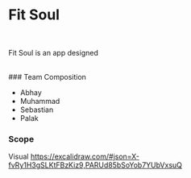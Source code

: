 # Fit Soul
<br>
<p>Fit Soul is an app designed</p>
<br>
### Team Composition
<ul>
  <li>Abhay</li>
  <li>Muhammad</li>
  <li>Sebastian</li>
  <li>Palak</li>
</ul>

### Scope

Visual https://excalidraw.com/#json=X-fvRy1H3gSLKtFBzKiz9,PARUd85bSoYob7YUbVxsuQ
